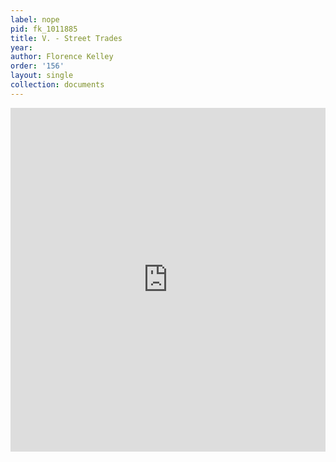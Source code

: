 ```yaml
---
label: nope
pid: fk_1011885
title: V. - Street Trades
year:
author: Florence Kelley
order: '156'
layout: single
collection: documents
---
```

<iframe src="https://northwestern.app.box.com/embed/s/9j4dc347quyez6qbqk5qf3hbdohcvooq?sortColumn=date&view=list" width="100%" height="550" frameborder="0" allowfullscreen webkitallowfullscreen msallowfullscreen></iframe>

